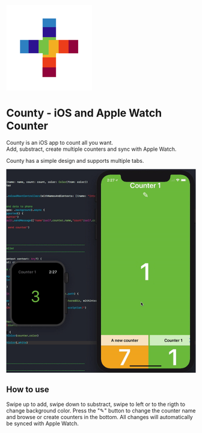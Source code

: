 
![Icon](https://raw.githubusercontent.com/ColdGrub1384/County/master/County/Assets.xcassets/AppIcon.appiconset/Icon-App-76x76@3x.png)

# County - iOS and Apple Watch Counter


County is an iOS app to count all you want.<br/>
Add, substract, create multiple counters and sync with Apple Watch.

County has a simple design and supports multiple tabs.

![Preview](https://raw.githubusercontent.com/ColdGrub1384/County/master/Preview.gif)

## How to use
Swipe up to add, swipe down to substract, swipe to left or to the rigth to change background color. Press the "✎" button to change the counter name and browse or create counters in the bottom.
All changes will automatically be synced with Apple Watch.
